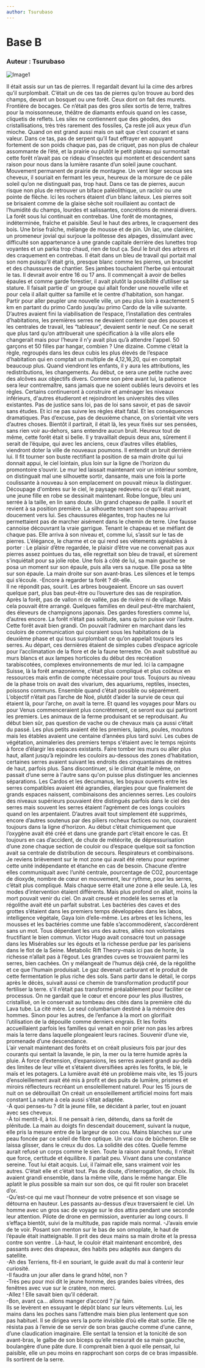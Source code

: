 ```yaml
---
author: Tsurubaso
---
```


# Base B
### Auteur : Tsurubaso


![Image1](/images/800400.png)


Il était assis sur un tas de pierres. Il regardait devant lui la cime des arbres qu’il surplombait. C’était un de ces tas de pierres qu’on trouve au bord des champs, devant un bosquet ou une forêt. Ceux dont on fait des murets. Frontière de bocages. Ce n’était pas des gros silex sortis de terre, traîtres pour la moissonneuse, théâtre de diamants enfouis quand on les casse, cliquetis de reflets. Les silex ne contiennent que des géodes, des cristallisations, très très rarement des fossiles, Ça reste joli aux yeux d’un mioche. Quand on est grand aussi mais on sait que c’est courant et sans valeur.
Dans ce tas, pas de serpent qu’il faut effrayer en appuyant fortement de son poids chaque pas, pas de criquet, pas non plus de chaleur assommante de l’été, et la prairie ou plutôt le petit plateau qui surmontait cette forêt n’avait pas ce rideau d’insectes qui montent et descendent sans raison pour nous dans la lumière rasante d’un soleil jaune couchant. Mouvement permanent de prairie de montagne. Un vent léger secoua ses cheveux, il souriait en fermant les yeux, heureux de la morsure de ce pâle soleil qu’on ne distinguait pas, trop haut.
Dans ce tas de pierres, aucun risque non plus de retrouver un biface paléolithique, un racloir ou une pointe de flèche. Ici les rochers étaient d’un blanc laiteux.
Les pierres soit se brisaient comme de la glaise sèche soit rouillaient au contact de l’humidité du champs, lourdes et salissantes, concrétions de minerai divers.
La forêt sous lui continuait en contrebas. Une forêt de montagnes, indéterminée, fraîche et paisible. Seul le haut des arbres, le craquement des bois. Une brise fraîche, mélange de mousse et de pin. Un lac, une clairière, un promeneur jovial qui surjoue la politesse des alpages, dissimulant avec difficulté son appartenance à une grande capitale derrière des lunettes trop voyantes et un parka trop chaud, rien de tout ça. Seul le bruit des arbres et des craquement en contrebas. Il était dans un bleu de travail qui portait mal son nom puisqu’il était gris, presque blanc comme les pierres, un bracelet et des chaussures de chantier. Ses jambes touchaient l’herbe qui entourait le tas. Il devrait avoir entre 16 ou 17 ans. Il commençait à avoir de belles épaules et comme garde forestier, il avait plutôt la possibilité d’utiliser sa stature. Il faisait partie d' un groupe qui allait fonder une nouvelle ville et pour cela il allait quitter sa famille et le centre d’habitation, son hangar. Partir pour aller peupler une nouvelle ville, un peu plus loin à exactement 5 km en partant du primo Cardo jusqu’au primo Cardo de la ville suivante.
D’autres avaient fini la viabilisation de l’espace, l’installation des centrales d’habitations, les premières serres ne devaient contenir que des pouces et les centrales de travail, les “tableaux”, devaient sentir le neuf. Ce ne serait que plus tard qu’on attribuerait une spécification à la ville alors elle changerait mais pour l’heure il n’y avait plus qu’à attendre l'appel. 50 garçons et 50 filles par hangar, combien ? Une dizaine.
Comme c’était la règle, regroupés dans les deux cubis les plus élevés de l’espace d’habitation qui en comptait un multiple de 4,12,16,20, qui en comptait beaucoup plus. Quand viendront les enfants, il y aura les attributions, les redistributions, les changements. Au début, ce sera une petite ruche avec des alcôves aux objectifs divers.
Comme son père avant lui, la patience sera leur contremaître, sans jamais que ne soient oubliés leurs devoirs et les règles. Certains continueront à construire et aménager les niveaux inférieurs, d'autres étudieront et rejoindront les universités des villes existantes. Pas de justice sans loi, pas de loi sans savoir, et pas de savoir sans études. Et ici ne pas suivre les règles était fatal. Et les conséquences dramatiques. Pas d’excuse, pas de deuxième chance, on s’orientait vite vers d’autres choses.
Bientôt il partirait, il était là, les yeux fixés sur ses pensées, sans rien voir au-dehors, sans entendre aucun bruit. Heureux tout de même, cette forêt était si belle. Il y travaillait depuis deux ans, sûrement il serait de l’équipe, qui avec les anciens, ceux d’autres villes établies, viendront doter la ville de nouveaux poumons.
Il entendit un bruit derrière lui. Il fit tourner son buste rectifiant la position de sa main droite qui lui donnait appui, le ciel lointain, plus loin sur la ligne de l’horizon du promontoire s’ouvrir. Le mur led laissait maintenant voir un intérieur sombre, on distinguait mal une silhouette sortir, dansante, mais une fois la porte coulissante à nouveau à son emplacement on pouvait mieux la distinguer. Découpage d'ombres sur le ciel, le paysage redevenu ce qu’il était avant, une jeune fille en robe se dessinait maintenant. Robe longue, bleu uni serrée à la taille, en lin sans doute. Un grand chapeau de paille. Il sourit et revient à sa position première. La silhouette tenant son chapeau arrivait doucement vers lui. Ses chaussures élégantes, trop hautes ne lui permettaient pas de marcher aisément dans le chemin de terre. Une fausse cannoise découvrant la vraie garrigue. Tenant le chapeau et se méfiant de chaque pas. Elle arriva à son niveau et, comme lui, s’assit sur le tas de pierres. L’élégance, le charme et ce qui rend ses vêtements agréables à porter : Le plaisir d’être regardée, le plaisir d’être vue ne convenait pas aux pierres assez pointues du tas, elle regrettait son bleu de travail, et sûrement s'inquiétait pour sa jolie robe. Une fois à côté de lui, sa main gauche se posa un moment sur son épaule, puis alla vers sa nuque. Elle posa sa tête sur son épaule. La main droite sur son avant-bras. Les silences et le temps qui s’écoule.
-Encore à regarder ta forêt ? dit-elle.  
Il ne répondit pas, sourit. Les arbres bougeaient. Encore un sas ouvert quelque part, plus bas peut-être ou l’ouverture des sas de respiration. Après la forêt, pas de vallon ni de vallée, pas de rivière ni de village. Mais cela pouvait être arrangé. Quelques familles en deuil peut-être marchaient, des éleveurs de champignons japonais. Des gardes forestiers comme lui, d’autres encore. La forêt n’était pas solitude, sans qu’on puisse voir l’autre. Cette forêt avait bien grandi. On pouvait l’admirer en marchant dans les couloirs de communication qui couraient sous les habitations de la deuxième phase et qui tous surplombait ce qu’on appelait toujours les serres.
Au départ, ces dernières étaient de simples cubes d’espace agricole pour l’acclimatation de la flore et de la faune terrestre. On avait substitué au murs blancs et aux lampes horticoles du début des recréation tarabiscotées, complexes environnements de mur led. Ici la campagne Suisse, là la forêt amazonienne, c’était plus compliqué et plus coûteux en ressources mais enfin de compte nécessaire pour tous. Toujours au niveau de la phase trois on avait des vivarium, des aquariums, reptiles, insectes, poissons communs. Ensemble quand c’était possible ou séparément. L’objectif n’était pas l’arche de Noé, plutôt d’aider la survie de ceux qui étaient là, pour l’arche, on avait la terre. Et quand les voyages pour Mars ou pour Venus commenceraient plus concrètement, ce seront eux qui partiront les premiers. Les animaux de la ferme produisant et se reproduisant. Au début bien sûr, pas question de vache ou de chevaux mais ça aussi c’était du passé. Les plus petits avaient été les premiers, lapins, poules, moutons mais les étables avaient une centaine d’années plus tard suivi. Les cubes de végétation, animaleries des premiers temps s'étaient avec le temps rejoints à force d’élargir les espaces existants. Faire tomber les murs ou aller plus haut, allant jusqu’à rejoindre les couloirs au-dessous des zones d’habitation, certaines serres avaient suivant les endroits des cinquantaines de mètres de haut, parfois plus. Sans discontinuer, si le climat était le même, on passait d’une serre à l'autre sans qu'on puisse plus distinguer les anciennes séparations.
Les Cardos et les decumanus, les boyaux ouverts entre les serres compatibles avaient été agrandies, élargies pour que finalement de grands espaces naissent, combinaisons des anciennes serres. Les couloirs des niveaux supérieurs pouvaient être distingués parfois dans le ciel des serres mais souvent les serres étaient l’agrément de ces longs couloirs quand on les arpentaient. D’autres avait tout simplement été supprimés, encore d’autres soutenus par des piliers rocheux factices ou non, couraient toujours dans la ligne d’horizon. Au début c’était chimiquement que l’oxygène avait été créé et dans une grande part c’était encore le cas. Et toujours en cas d’accident, de chute de météorite, de dépressurisation d’une zone chaque section de couloir ou d’espace quelque soit sa fonction avait sa centrale de distribution de secours. Respirateurs et combinaisons. Je reviens brièvement sur le mot zone qui avait été retenu pour exprimer cette unité indépendante et étanche en cas de besoin. Chacune d’entre elles communiquait avec l’unité centrale, pourcentage de CO2, pourcentage de dioxyde, nombre de cœur en mouvement, leur rythme, pour les serres, c’était plus compliqué. Mais chaque serre était une zone à elle seule. Là, les modes d’intervention étaient différents.
Mais plus profond on allait, moins la mort pouvait venir du ciel. On avait creusé et modelé les serres et la régolithe avait été un parfait substrat. Les bactéries des caves et des grottes s’étaient dans les premiers temps développées dans les labos, intelligence végétale, Gaya loin d’elle-même. Les arbres et les lichens, les mousses et les bactéries comme une fable s’accommodèrent, s’accordèrent sans un mot. Tous dépendant les uns des autres, alliés non volontaires fructifiant le bien commun. Victor Hugo avait consacré tout un passage dans les Misérables sur les égouts et la richesse perdue par les parisiens dans le flot de la Seine. Metabolic Rift Theory–mais ici pas de honte, la richesse n’allait pas à l’égout. Les grandes cuves se trouvaient parmi les serres, bien cachées. On y mélangeait de l’humus déjà créé, de la régolithe et ce que l’humain produisait. Le gaz devenait carburant et le produit de cette fermentation le plus riche des sols. Sans partir dans le détail, le corps après le décès, suivait aussi ce chemin de transformation productif pour fertiliser la terre. s'il n’était pas transformé  préalablement pour faciliter ce processus.
On ne gardait que le cœur et encore pour les plus illustres, cristallisé, on le conservait au tombeau des cités dans la première cité du Lava tube. La cité mère. Le seul columbarium destiné à la mémoire des hommes. Sinon pour les autres, de l’enfance à la mort on glorifiait l’utilisation de la dépouille comme derniers engrais. Et les forêts accueillaient parfois les familles qui venait en noir prier non pas les arbres mais la terre dans laquelle plongeaient leurs racines. Souvenir d’une vie, promenade d’une descendance.  
L’air venait maintenant des forêts et on créait plusieurs fois par jour des courants qui sentait la lavande, le pin, la mer ou la terre humide après la pluie. À force  d’extension, d’expansions, les serres avaient grandi au-delà des limites de leur ville et s’étaient diversifiées après les forêts, le blé, le maïs et les potagers. La lumière avait été un problème mais vite, les 15 jours d’ensoleillement avait été mis à profit et des puits de lumière, prismes et miroirs réflecteurs recréant un ensoleillement naturel. Pour les 15 jours de nuit on se débrouillait
On créait un ensoleillement artificiel moins fort mais constant
La nature à cela aussi s’était adaptée.  
-À quoi penses-tu ? dit la jeune fille, se décidant à parler, tout en jouant avec ses cheveux.  
-À toi mentit-il, à toi. Il ne pensait à rien, détendu, dans sa forêt de plénitude. La main au doigts fin descendait   doucement, suivant la nuque, elle pris la mesure entre de la largeur de son cou. Mains blanches sur une peau foncée par ce soleil de fibre optique. Un vrai cou de bûcheron. Elle se laissa glisser, dans le creux du dos. La solidité des côtes. Quelle femme aurait refusé un corps comme le sien. Toute la raison aurait fondu, Il n’était que force, certitude et équilibre. Il parlait peu. Vivant dans une constance sereine. Tout lui était acquis. Lui, il l’aimait elle, sans vraiment voir les autres. C’était elle et c’était tout. Pas de doute, d’interrogation, de choix.
Ils avaient grandi ensemble, dans la même ville, dans le même hangar. Elle aplatit le plus possible sa main sur son dos, ce qui fit rouler son bracelet d’or.  
-Qu’est-ce qui me vaut l’honneur de votre présence et son visage se détourna en hauteur. Les passants au-dessus d’eux traversaient le ciel.
Un homme avec un gros sac de voyage sur le dos attira pendant une seconde leur attention. Pilote de drone en permission, aventurier au long cours. Il s’effaça bientôt, suivi de la multitude, pas rapide mais normal.
-J’avais envie de te voir.
Posant son menton sur le bas de son omoplate, le haut de l’épaule était inatteignable. Il prit des deux mains sa main droite et la pressa contre son ventre .
Là-haut, le couloir était maintenant encombré, des passants avec des drapeaux, des habits peu adaptés aux dangers du satellite.  
-Ah des Terriens, fit-il en souriant, le guide avait du mal à contenir leur curiosité.  
-Il faudra un jour aller dans le grand hôtel, non ?  
-Très peu pour moi dit le jeune homme, des grandes baies vitrées, des fenêtres avec vue sur le cratère, non merci.  
-Allez ! Elle savait bien qu’il céderait.  
-Bon, avant ça... allons manger d’accord ? j’ai faim.  
Ils se levèrent en essuyant le dépôt blanc sur leurs vêtements. Lui, les mains dans les poches sans l’attendre mais bien plus lentement que son pas habituel. Il se dirigea vers la porte invisible d’où elle était sortie. Elle ne résista pas à l’envie de se servir de son bras gauche comme d’une canne, d’une claudication imaginaire. Elle sentait la tension et la tonicité de son avant-bras, le galbe de son biceps qu’elle mesurait de sa main gauche, boulangère d’une pâte dure. Il comprenait bien à quoi elle pensait, lui paisible, elle un peu moins en rapprochant son corps de ce bras impassible. Ils sortirent de la serre.




